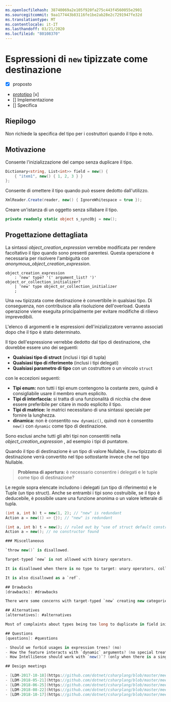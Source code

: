 ```yaml
---
ms.openlocfilehash: 38740069a2e105f920fa275c443f4560055e2901
ms.sourcegitcommit: 9aa177443b83116fe1be2ab28e2c7291947fe32d
ms.translationtype: MT
ms.contentlocale: it-IT
ms.lasthandoff: 03/21/2020
ms.locfileid: "80108370"
---
```


# <a name="target-typed-new-expressions"></a>Espressioni di `new` tipizzate come destinazione

* [x] proposto
* [prototipo](https://github.com/alrz/roslyn/tree/features/target-typed-new) [x]
* [] Implementazione
* [] Specifica

## <a name="summary"></a>Riepilogo
[summary]: #summary

Non richiede la specifica del tipo per i costruttori quando il tipo è noto. 

## <a name="motivation"></a>Motivazione
[motivation]: #motivation

Consente l'inizializzazione del campo senza duplicare il tipo.
```cs
Dictionary<string, List<int>> field = new() {
    { "item1", new() { 1, 2, 3 } }
};
```

Consente di omettere il tipo quando può essere dedotto dall'utilizzo.
```cs
XmlReader.Create(reader, new() { IgnoreWhitespace = true });
```

Creare un'istanza di un oggetto senza sillabare il tipo.
```cs
private readonly static object s_syncObj = new();
```

## <a name="detailed-design"></a>Progettazione dettagliata
[design]: #detailed-design

La sintassi *object_creation_expression* verrebbe modificata per rendere facoltativo il *tipo* quando sono presenti parentesi. Questa operazione è necessaria per risolvere l'ambiguità con *anonymous_object_creation_expression*.
```antlr
object_creation_expression
    : 'new' type? '(' argument_list? ')' object_or_collection_initializer?
    | 'new' type object_or_collection_initializer
    ;
```

Una `new` tipizzata come destinazione è convertibile in qualsiasi tipo. Di conseguenza, non contribuisce alla risoluzione dell'overload. Questa operazione viene eseguita principalmente per evitare modifiche di rilievo imprevedibili.

L'elenco di argomenti e le espressioni dell'inizializzatore verranno associati dopo che il tipo è stato determinato.

Il tipo dell'espressione verrebbe dedotto dal tipo di destinazione, che dovrebbe essere uno dei seguenti:

- **Qualsiasi tipo di struct** (inclusi i tipi di tupla)
- **Qualsiasi tipo di riferimento** (inclusi i tipi delegati)
- **Qualsiasi parametro di tipo** con un costruttore o un vincolo `struct`

con le eccezioni seguenti:

- **Tipi enum:** non tutti i tipi enum contengono la costante zero, quindi è consigliabile usare il membro enum esplicito.
- **Tipi di interfaccia:** si tratta di una funzionalità di nicchia che deve essere preferibile per citare in modo esplicito il tipo.
- **Tipi di matrice:** le matrici necessitano di una sintassi speciale per fornire la lunghezza.
- **dinamica:** non è consentito `new dynamic()`, quindi non è consentito `new()` con `dynamic` come tipo di destinazione.

Sono esclusi anche tutti gli altri tipi non consentiti nella *object_creation_expression* , ad esempio i tipi di puntatore.

Quando il tipo di destinazione è un tipo di valore Nullable, il `new` tipizzato di destinazione verrà convertito nel tipo sottostante invece che nel tipo Nullable.

> **Problema di apertura:** è necessario consentire i delegati e le tuple come tipo di destinazione?

Le regole sopra elencate includono i delegati (un tipo di riferimento) e le Tuple (un tipo struct). Anche se entrambi i tipi sono costruibile, se il tipo è deducebile, è possibile usare una funzione anonima o un valore letterale di tupla.
```cs
(int a, int b) t = new(1, 2); // "new" is redundant
Action a = new(() => {}); // "new" is redundant

(int a, int b) t = new(); // ruled out by "use of struct default constructor"
Action a = new(); // no constructor found

### Miscellaneous

`throw new()` is disallowed.

Target-typed `new` is not allowed with binary operators.

It is disallowed when there is no type to target: unary operators, collection of a `foreach`, in a `using`, in a deconstruction, in an `await` expression, as an anonymous type property (`new { Prop = new() }`), in a `lock` statement, in a `sizeof`, in a `fixed` statement, in a member access (`new().field`), in a dynamically dispatched operation (`someDynamic.Method(new())`), in a LINQ query, as the operand of the `is` operator, as the left operand of the `??` operator,  ...

It is also disallowed as a `ref`.

## Drawbacks
[drawbacks]: #drawbacks

There were some concerns with target-typed `new` creating new categories of breaking changes, but we already have that with `null` and `default`, and that has not been a significant problem.

## Alternatives
[alternatives]: #alternatives

Most of complaints about types being too long to duplicate in field initialization is about *type arguments* not the type itself, we could infer only type arguments like `new Dictionary(...)` (or similar) and infer type arguments locally from arguments or the collection initializer.

## Questions
[questions]: #questions

- Should we forbid usages in expression trees? (no)
- How the feature interacts with `dynamic` arguments? (no special treatment)
- How IntelliSense should work with `new()`? (only when there is a single target-type)

## Design meetings

- [LDM-2017-10-18](https://github.com/dotnet/csharplang/blob/master/meetings/2017/LDM-2017-10-18.md#100)
- [LDM-2018-05-21](https://github.com/dotnet/csharplang/blob/master/meetings/2018/LDM-2018-05-21.md)
- [LDM-2018-06-25](https://github.com/dotnet/csharplang/blob/master/meetings/2018/LDM-2018-06-25.md)
- [LDM-2018-08-22](https://github.com/dotnet/csharplang/blob/master/meetings/2018/LDM-2018-08-22.md#target-typed-new)
- [LDM-2018-10-17](https://github.com/dotnet/csharplang/blob/master/meetings/2018/LDM-2018-10-17.md)
